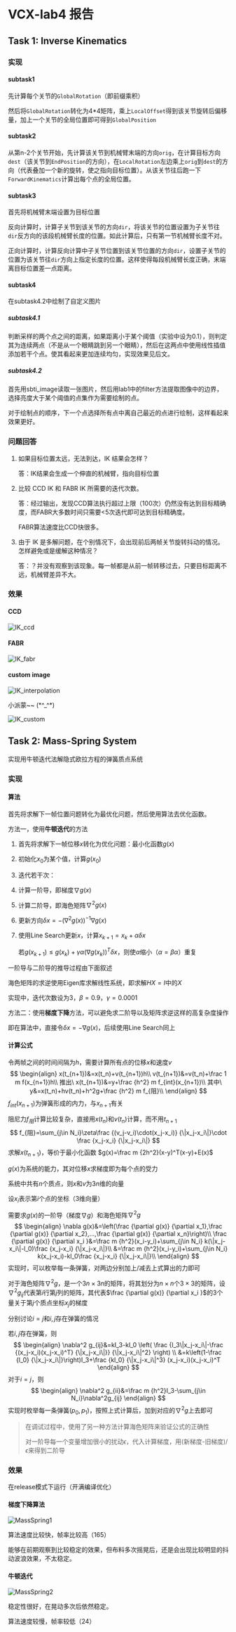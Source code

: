 # VCX-lab4 报告

## Task 1: Inverse Kinematics

### 实现

#### subtask1

先计算每个关节的```GlobalRotation```（即前缀乘积）

然后将```GlobalRotation```转化为4*4矩阵，乘上```LocalOffset```得到该关节旋转后偏移量，加上一个关节的全局位置即可得到```GlobalPosition```

#### subtask2

从第n-2个关节开始，先计算该关节到机械臂末端的方向```orig```，在计算目标方向```dest```（该关节到```EndPosition```的方向），在```LocalRotation```左边乘上```orig```到```dest```的方向（代表叠加一个新的旋转，使之指向目标位置）。从该关节往后跑一下```ForwardKinematics```计算出每个点的全局位置。

#### subtask3

首先将机械臂末端设置为目标位置

反向计算时，计算子关节到该关节的方向```dir```，将该关节的位置设置为子关节往```dir```反方向的该段机械臂长度的位置。如此计算后，只有第一节机械臂长度不对。

正向计算时，计算反向计算中子关节位置到该关节位置的方向```dir```，设置子关节的位置为该关节往```dir```方向上指定长度的位置。这样使得每段机械臂长度正确，末端离目标位置差一点距离。

#### subtask4

在subtask4.2中绘制了自定义图片

##### subtask4.1

判断采样的两个点之间的距离，如果距离小于某个阈值（实验中设为0.1），则判定其为连续两点（不是从一个眼睛跳到另一个眼睛），然后在这两点中使用线性插值添加若干个点。使其看起来更加连续均匀，实现效果见后文。

##### subtask4.2

首先用sbti_image读取一张图片，然后用lab1中的filter方法提取图像中的边界，选择亮度大于某个阈值的点集作为需要绘制的点。

对于绘制点的顺序，下一个点选择所有点中离自己最近的点进行绘制，这样看起来效果更好。

### 问题回答

1. 如果目标位置太远，无法到达，IK 结果会怎样？

   答：IK结果会生成一个伸直的机械臂，指向目标位置

2. 比较 CCD IK 和 FABR IK 所需要的迭代次数。

   答：经过输出，发现CCD算法执行超过上限（100次）仍然没有达到目标精确度，而FABR大多数时间只需要<5次迭代即可达到目标精确度。

   FABR算法速度比CCD快很多。

3. 由于 IK 是多解问题，在个别情况下，会出现前后两帧关节旋转抖动的情况。怎样避免或是缓解这种情况？

   答：？并没有观察到该现象。每一帧都是从前一帧转移过去，只要目标距离不远，机械臂差异不大。

### 效果

#### CCD

![IK_ccd](./report_image/IK_ccd.png)

#### FABR

![IK_fabr](./report_image/IK_fabr.png)

#### custom image

![IK_interpolation](./report_image/IK_interpolation.png)

小派蒙~~ (\*^_^\*)

![IK_custom](./report_image/IK_custom.png)

## Task 2: Mass-Spring System

实现用牛顿迭代法解隐式欧拉方程的弹簧质点系统

### 实现

#### 算法

首先将求解下一帧位置问题转化为最优化问题，然后使用算法去优化函数。

方法一，使用**牛顿迭代**的方法

1. 首先将求解下一帧位移$x$转化为优化问题：最小化函数$g(x)$

2. 初始化$x_0$为某个值，计算$g(x_0)$

3. 迭代若干次：

4. 计算一阶导，即梯度$\nabla g(x)$

5. 计算二阶导，即海色矩阵$\nabla^2 g(x)$

6. 更新方向$\delta x=-\left(\nabla^2g(x)\right)^{-1}\nabla g(x)$

7. 使用Line Search更新$x$，计算$x_{k+1}=x_k+\alpha\delta x$

   若$g(x_{k+1})\leq g(x_k)+\gamma\alpha\left(\nabla g(x_k)\right)^T\delta x$，则使$\alpha$缩小（$\alpha = \beta \alpha$）重复

一阶导与二阶导的推导过程由下面叙述

海色矩阵的求逆使用Eigen库求解线性系统，即求解$HX=I$中的$X$

实现中，迭代次数设为3，$\beta=0.9$，$\gamma=0.0001$

方法二：使用**梯度下降**方法，可以避免求二阶导以及矩阵求逆这样的高复杂度操作

即在算法中，直接令$\delta x=-\nabla g(x)$，后续使用Line Search同上

#### 计算公式

令两帧之间的时间间隔为$h$，需要计算所有点的位移$x$和速度$v$
$$
\begin{align}
x(t_{n+1})&=x(t_n)+v(t_{n+1})h\\
v(t_{n+1})&=v(t_n)+\frac 1 m f(x_{n+1})h\\
推出\ x(t_{n+1})&=y+\frac {h^2} m f_{int}(x_{n+1})\\
其中\ y&=x(t_n)+hv(t_n)+h^2g+\frac {h^2} m f_{阻}\\
\end{align}
$$
$f_{int}(x_{n+1})$为弹簧形成的内力，与$x_{n+1}$有关

阻尼力$f_{阻}$计算比较复杂，直接用$x(t_n)$和$v(t_n)$计算，而不用$t_{n+1}$
$$
f_{阻}=\sum_{j\in N_i}\zeta\frac {(v_j-v_i)\cdot(x_j-x_i)} {\|x_j-x_i\|}\cdot  \frac {x_j-x_i} {\|x_j-x_i\|}
$$
求解$x(t_{n+1})$，等价于最小化函数 $g(x)=\frac m {2h^2}(x-y)^T(x-y)+E(x)$

$g(x)$为系统的能力，其对位移$x$求梯度即为每个点的受力

系统中共有$n$个质点，则$x$和$v$为$3n$维的向量

设$x_i$表示第$i$个点的坐标（3维向量）

需要求$g(x)$的一阶导（梯度$\nabla g$）和海色矩阵$\nabla^2g$
$$
\begin{align}
\nabla g(x)&=\left(\frac {\partial g(x)} {\partial x_1},\frac {\partial g(x)} {\partial x_2},...,\frac {\partial g(x)} {\partial x_n}\right)\\
\frac {\partial g(x)} {\partial x_i }&=\frac m {h^2}(x_i-y_i)+\sum_{j\in N_i} k(\|x_j-x_i\|-l_0)\frac {x_j-x_i} {\|x_j-x_i\|}\\
&=\frac m {h^2}(x_i-y_i)+\sum_{j\in N_i} k(x_j-x_i)-kl_0\frac {x_j-x_i} {\|x_j-x_i\|}\\
\end{align}
$$
实现时，可以枚举每一条弹簧，对两边分别加上/减去上式算出的力即可

对于海色矩阵$\nabla^2 g$，是一个$3n\times 3n$的矩阵，将其划分为$n\times n$个$3\times 3$的矩阵，设$\nabla^2 g_{ij}$代表第$i$行第$j$列的矩阵，其代表$\frac {\partial g(x)} {\partial x_i }$的3个量关于第$j$个质点坐标$x_j$的梯度

分别讨论$i=j$和$i,j$存在弹簧的情况

若$i,j$存在弹簧，则
$$
\begin{align}
\nabla^2 g_{ij}&=kI_3-kl_0 \left( \frac {I_3\|x_j-x_i\|-\frac {(x_j-x_i)(x_j-x_i)^T} {\|x_j-x_i\|}} {\|x_j-x_i\|^2} \right) \\
&=k\left(1-\frac {l_0} {\|x_j-x_i\|}\right)I_3+\frac {kl_0} {\|x_j-x_i\|^3} (x_j-x_i)(x_j-x_i)^T
\end{align}
$$
对于$i=j$，则
$$
\begin{align}
\nabla^2 g_{ii}&=\frac m {h^2}I_3-\sum_{j\in N_i}\nabla^2g_{ij}
\end{align}
$$
实现时枚举每一条弹簧$(p_0,p_1)$，按照上式计算后，加到对应的$\nabla^2 g$上去即可

> 在调试过程中，使用了另一种方法计算海色矩阵来验证公式的正确性
>
> 对一阶导每一个变量增加很小的扰动$\epsilon$，代入计算梯度，用(新梯度-旧梯度)/$\epsilon$来得到二阶导

### 效果

在release模式下运行（开满编译优化）

#### 梯度下降算法

![MassSpring1](./report_image/MassSpring1.png)

算法速度比较快，帧率比较高（165）

能够在前期观察到比较稳定的效果，但布料多次摇晃后，还是会出现比较明显的抖动波浪效果，不太稳定。

#### 牛顿迭代

![MassSpring2](./report_image/MassSpring2.png)

稳定性很好，在晃动多次后依然稳定。

算法速度较慢，帧率较低（24）